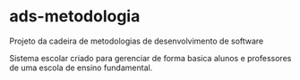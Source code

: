 # ads-metodologia
Projeto da cadeira de metodologias de desenvolvimento de software

Sistema escolar criado para gerenciar de forma basica alunos e professores de uma escola de ensino fundamental.
